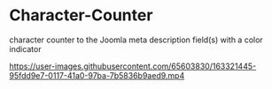 # Character-Counter

 character counter to the Joomla meta description field(s) with a color indicator

https://user-images.githubusercontent.com/65603830/163321445-95fdd9e7-0117-41a0-97ba-7b5836b9aed9.mp4


